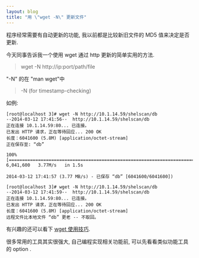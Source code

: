 ```yaml
---
layout: blog
title: "用 \"wget -N\" 更新文件"
---
```


程序经常需要有自动更新的功能, 我以前都是比较新旧文件的 MD5 值来决定是否更新.

今天同事告诉我一个使用 wget 通过 http 更新的简单实用的方法.

> wget -N http://ip:port/path/file

"-N" 的在 "man wget"中

> -N (for timestamp-checking)

如例:

```
[root@localhost 3]# wget -N http://10.1.14.59/shelscan/db
--2014-03-12 17:41:56--  http://10.1.14.59/shelscan/db
正在连接 10.1.14.59:80... 已连接。
已发出 HTTP 请求，正在等待回应... 200 OK
长度：6041600 (5.8M) [application/octet-stream]
正在保存至: “db”

100%[================================================================================>] 6,041,600   3.77M/s   in 1.5s    

2014-03-12 17:41:57 (3.77 MB/s) - 已保存 “db” [6041600/6041600])

[root@localhost 3]# wget -N http://10.1.14.59/shelscan/db
--2014-03-12 17:41:59--  http://10.1.14.59/shelscan/db
正在连接 10.1.14.59:80... 已连接。
已发出 HTTP 请求，正在等待回应... 200 OK
长度：6041600 (5.8M) [application/octet-stream]
远程文件比本地文件 “db” 更老 -- 不取回。
```

有兴趣的还可以看下 [wget 使用技巧](https://linuxtoy.org/archives/wget-tips.html).

很多常用的工具其实很强大, 自己编程实现相关功能前, 可以先看看类似功能工具的 option .